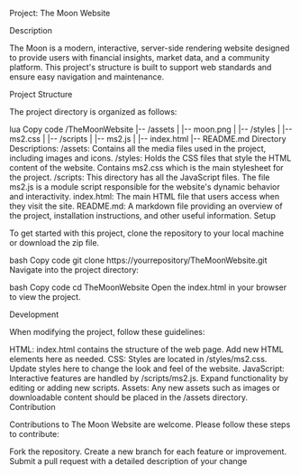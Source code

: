 Project: The Moon Website

Description

The Moon is a modern, interactive, server-side rendering website designed to provide users with financial insights, market data, and a community platform. This project's structure is built to support web standards and ensure easy navigation and maintenance.

Project Structure

The project directory is organized as follows:

lua
Copy code
/TheMoonWebsite
|-- /assets
|   |-- moon.png
|
|-- /styles
|   |-- ms2.css
|
|-- /scripts
|   |-- ms2.js
|
|-- index.html
|-- README.md
Directory Descriptions:
/assets: Contains all the media files used in the project, including images and icons.
/styles: Holds the CSS files that style the HTML content of the website. Contains ms2.css which is the main stylesheet for the project.
/scripts: This directory has all the JavaScript files. The file ms2.js is a module script responsible for the website's dynamic behavior and interactivity.
index.html: The main HTML file that users access when they visit the site.
README.md: A markdown file providing an overview of the project, installation instructions, and other useful information.
Setup

To get started with this project, clone the repository to your local machine or download the zip file.

bash
Copy code
git clone https://yourrepository/TheMoonWebsite.git
Navigate into the project directory:

bash
Copy code
cd TheMoonWebsite
Open the index.html in your browser to view the project.

Development

When modifying the project, follow these guidelines:

HTML: index.html contains the structure of the web page. Add new HTML elements here as needed.
CSS: Styles are located in /styles/ms2.css. Update styles here to change the look and feel of the website.
JavaScript: Interactive features are handled by /scripts/ms2.js. Expand functionality by editing or adding new scripts.
Assets: Any new assets such as images or downloadable content should be placed in the /assets directory.
Contribution

Contributions to The Moon Website are welcome. Please follow these steps to contribute:

Fork the repository.
Create a new branch for each feature or improvement.
Submit a pull request with a detailed description of your change